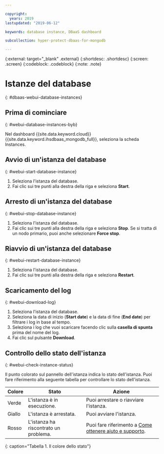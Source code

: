 ```yaml
---

copyright:
  years: 2019
lastupdated: "2019-06-12"

keywords: database instance, DBaaS dashboard

subcollection: hyper-protect-dbaas-for-mongodb

---
```


{:external: target="_blank" .external}
{:shortdesc: .shortdesc}
{:screen: .screen}
{:codeblock: .codeblock}
{:note: .note}


# Istanze del database
{: #dbaas-webui-database-instances}

## Prima di cominciare
{: #webui-database-instances-byb}

Nel dashboard {{site.data.keyword.cloud}} {{site.data.keyword.ihsdbaas_mongodb_full}}, seleziona la scheda Instances.

## Avvio di un'istanza del database
{: #webui-start-database-instance}

1. Seleziona l'istanza del database.
2. Fai clic sui tre punti alla destra della riga e seleziona **Start**.

## Arresto di un'istanza del database
{: #webui-stop-database-instance}

1. Seleziona l'istanza del database.
2. Fai clic sui tre punti alla destra della riga e seleziona **Stop**. Se si tratta di un nodo primario, puoi anche selezionare **Force stop**.

## Riavvio di un'istanza del database
{: #webui-restart-database-instance}

1. Seleziona l'istanza del database.
2. Fai clic sui tre punti alla destra della riga e seleziona **Restart**.

## Scaricamento del log
{: #webui-download-log}

1. Seleziona l'istanza del database.
2. Seleziona la data di inizio (**Start date**) e la data di fine (**End date**) per filtrare i log in base al tempo.
3. Seleziona i log che vuoi scaricare facendo clic sulla **casella di spunta** prima del nome del log.
4. Fai clic sul pulsante **Download**. 

## Controllo dello stato dell'istanza
{: #webui-check-instance-status}

Il punto colorato sul pannello dell'istanza indica lo stato dell'istanza. Puoi fare riferimento alla seguente tabella per controllare lo stato dell'istanza.

|Colore|Stato|Azione|
|-----|------|------|
|Verde|L'istanza è in esecuzione.|Puoi arrestare o riavviare l'istanza.|
|Giallo|L'istanza è arrestata.|Puoi avviare l'istanza.|
|Rosso|L'istanza ha riscontrato un problema.|Puoi fare riferimento a [Come ottenere aiuto e supporto](/docs/services/hyper-protect-dbaas-for-mongodb?topic=hyper-protect-dbaas-for-mongodb-getting-help-and-support).|
{: caption="Tabella 1. Il colore dello stato"}
